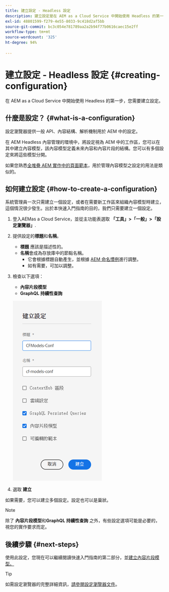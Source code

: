 ```yaml
---
title: 建立設定 - Headless 設定
description: 建立設定是在 AEM as a Cloud Service 中開始使用 Headless 的第一步。
exl-id: 48801599-f279-4e55-8033-9c418d2af5bb
source-git-commit: bc3c054e781789aa2a2b94f77b0616caec15e2ff
workflow-type: tm+mt
source-wordcount: '325'
ht-degree: 94%

---
```


# 建立設定 - Headless 設定 {#creating-configuration}

在 AEM as a Cloud Service 中開始使用 Headless 的第一步，您需要建立設定。

## 什麼是設定？ {#what-is-a-configuration}

設定瀏覽器提供一般 API、內容結構、解析機制用於 AEM 中的設定。

在 AEM Headless 內容管理的環境中，將設定視為 AEM 中的工作區，您可以在其中建立內容模型，該內容模型定義未來內容和內容片段的結構。您可以有多個設定來將這些模型分開。

如果您熟悉[全堆疊 AEM 實作中的頁面範本](/help/sites-cloud/authoring/features/templates.md)，用於管理內容模型之設定的用法是類似的。

## 如何建立設定 {#how-to-create-a-configuration}

系統管理員一次只需建立一個設定，或者在需要新工作區來組織內容模型時建立，這個情況很少發生。出於本快速入門指南的目的，我們只需要建立一個設定。

1. 登入AEMas a Cloud Service，並從主功能表選取 **「工具」>「一般」>「設定瀏覽器」**.
1. 提供設定的&#x200B;**標題**&#x200B;和&#x200B;**名稱**。
   * **標題** 應該是描述性的。
   * **名稱**&#x200B;會成為存放庫中的節點名稱。
      * 它會根據標題自動產生，並根據 [AEM 命名慣例](/help/implementing/developing/introduction/naming-conventions.md)進行調整。
      * 如有需要，可加以調整。
1. 檢查以下選項：
   * **內容片段模型**
   * **GraphQL 持續性查詢**

   ![建立設定](../assets/create-configuration.png)

1. 選取 **建立**

如果需要，您可以建立多個設定。設定也可以是巢狀。

>[!NOTE]
>
>除了 **內容片段模型**&#x200B;和&#x200B;**GraphQL 持續性查詢** 之外，有些設定選項可能是必要的，視您的實作要求而定。

## 後續步驟 {#next-steps}

使用此設定，您現在可以繼續閱讀快速入門指南的第二部分，並[建立內容片段模型。](create-content-model.md)

>[!TIP]
>
>如需設定瀏覽器的完整詳細資訊，[請參閱設定瀏覽器文件](/help/implementing/developing/introduction/configurations.md)。
